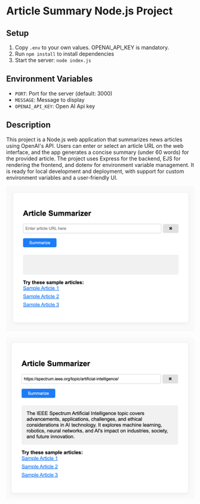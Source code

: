 # Article Summary Node.js Project

## Setup
1. Copy `.env` to your own values. OPENAI_API_KEY is mandatory.
2. Run `npm install` to install dependencies
3. Start the server: `node index.js`

## Environment Variables
- `PORT`: Port for the server (default: 3000)
- `MESSAGE`: Message to display
- `OPENAI_API_KEY`: Open AI Api key

## Description
This project is a Node.js web application that summarizes news articles using OpenAI's API. Users can enter or select an article URL on the web interface, and the app generates a concise summary (under 60 words) for the provided article. The project uses Express for the backend, EJS for rendering the frontend, and dotenv for environment variable management. It is ready for local development and deployment, with support for custom environment variables and a user-friendly UI.

![alt text](readme_content/image.png)

![alt text](readme_content/image2.png)